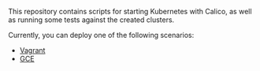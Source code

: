 This repository contains scripts for starting Kubernetes with Calico, as well as 
running some tests against the created clusters.

Currently, you can deploy one of the following scenarios:
- [Vagrant](vagrant/README.md)
- [GCE](gce/README.md)
